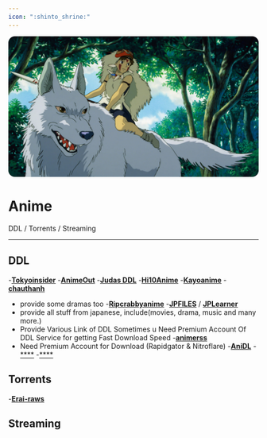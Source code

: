 ```yaml
---
icon: ":shinto_shrine:"
---
```


![](/static/assets/banner/anime.png)
# Anime

DDL / Torrents / Streaming
___


## DDL
-[**Tokyoinsider**](https://www.tokyoinsider.com/)
-[**AnimeOut**](https://www.animeout.xyz/)
-[**Judas DDL**](https://rentry.org/judas-ddl)
-[**Hi10Anime**](https://hi10anime.com/)
-[**Kayoanime**](https://kayoanime.com/)
-[**chauthanh**](https://chauthanh.info/)
   - provide some dramas too
-[**Ripcrabbyanime**](https://ripcrabbyanime.in/)
-[**JPFILES**](https://jpfiles.eu/) / [**JPLearner**](http://www.jplearner.to/)
   - provide all stuff from japanese, include(movies, drama, music and many more.)
   - Provide Various Link of DDL Sometimes u Need Premium Account Of DDL Service for getting Fast Download Speed
-[**animerss**](https://animerss.com/)
   - Need Premium Account for Download (Rapidgator & Nitroflare)
-[**AniDL**](https://anidl.org/)
-[****]()
-[****]()

## Torrents
-[**Erai-raws**](https://www.erai-raws.info/)


## Streaming
